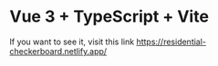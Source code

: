 # Vue 3 + TypeScript + Vite
If you want to see it, visit this link https://residential-checkerboard.netlify.app/ 
